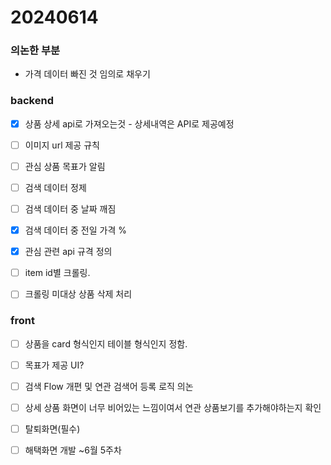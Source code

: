 # 20240614

### 의논한 부분
- 가격 데이터 빠진 것 임의로 채우기
  

### backend
- [x] 상품 상세 api로 가져오는것 - 상세내역은 API로 제공예정
- [ ] 이미지 url 제공 규칙 
- [ ] 관심 상품 목표가 알림
- [ ] 검색 데이터 정제
- [ ] 검색 데이터 중 날짜 깨짐
- [x] 검색 데이터 중 전일 가격 %
- [x] 관심 관련 api 규격 정의
- [ ] item id별 크롤링.
- [ ] 크롤링 미대상 상품 삭제 처리


### front 
- [ ] 상품을 card 형식인지 테이블 형식인지 정함.
- [ ] 목표가 제공 UI?
- [ ] 검색 Flow 개편 및 연관 검색어 등록 로직 의논
- [ ] 상세 상품 화면이 너무 비어있는 느낌이여서 연관 상품보기를 추가해야하는지 확인
- [ ] 탈퇴화면(필수)
- [ ] 해택화면 개발 ~6월 5주차

